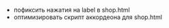 <!-- TODO -->
- пофиксить нажатия на label в shop.html
- оптимизировать скрипт аккордеона для shop.html